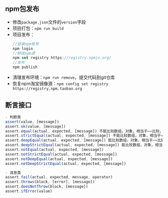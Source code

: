 ## npm包发布
- 修改`package.json`文件的`version`字段
- 项目打包：`npm run build`
- 项目发布：
  ```js
  //登录npm账号
  npm login
  //修改npm源
  npm set registry https://registry.npmjs.org/
  //发布
  npm publish
  ```
- 清理发布环境：`npm run remove`，提交代码到git仓库
- 恢复npm淘宝镜像源：`npm config set registry https://registry.npm.taobao.org`


## 断言接口
```js
- 判断类
assert(value, [message])
assert.ok(value, [message])
assert.equal(actual, expected, [message]) 不能比较数组，对象，相当于==比较，不需要比较类型
assert.strictEqual(actual, expected, [message]) 不能比较数组，对象，相当于===比较，需要比较类型
assert.deepEqual(actual, expected, [message]) 能比较数组，对象，相当于==比较，不需要比较类型
assert.deepStrictEqual(actual, expected, [message]) 能比较数组，对象，相当于===比较，需要比较类型
assert.notEqual(actual, expected, [message])
assert.notStrictEqual(actual, expected, [message])
assert.notDeepEqual(actual, expected, [message])
assert.notDeepStrictEqual(actual, expected, [message])

- 消息类
assert.fail(actual, expected, message, operator)
assert.throws(block, [error], [message])
assert.doesNotThrow(block, [message])
assert.ifError(value)
```